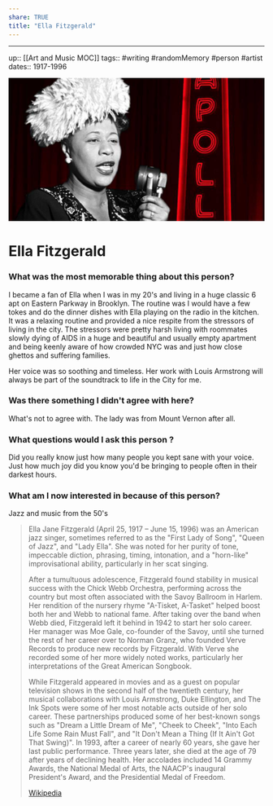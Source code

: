 ```yaml
---
share: TRUE
title: "Ella Fitzgerald"
---
```

---
up:: [[Art and Music MOC]]
tags::  #writing #randomMemory #person #artist 
dates:: 1917-1996 

![ella](ella-web-image.jpg)
# Ella Fitzgerald

### What was the most memorable thing about this person?
I became a fan of Ella when I was in my 20's and living in a huge classic 6 apt on Eastern Parkway in Brooklyn.  The routine was I would have a few tokes and do the dinner dishes with Ella playing on the radio in the kitchen.  It was a relaxing routine and provided a nice respite from the stressors of living in the city.  The stressors were pretty harsh living with roommates slowly dying of AIDS in a huge and beautiful and usually empty apartment and being keenly aware of how crowded NYC was and just how close ghettos and suffering families.  

Her voice was so soothing and timeless.  Her work with Louis Armstrong will always be part of the soundtrack to life in the City for me.

### Was there something I didn't agree with here?
What's not to agree with. The lady was from Mount Vernon after all.

### What questions would I ask this person ?
Did you really know just how many people you kept sane with your voice.  Just how much joy did you know you'd be bringing to people often in their darkest hours.

### What am I now interested in because of this person?
Jazz and music from the 50's


> Ella Jane Fitzgerald (April 25, 1917 – June 15, 1996) was an American jazz singer, sometimes referred to as the "First Lady of Song", "Queen of Jazz", and "Lady Ella". She was noted for her purity of tone, impeccable diction, phrasing, timing, intonation, and a "horn-like" improvisational ability, particularly in her scat singing.
>
> After a tumultuous adolescence, Fitzgerald found stability in musical success with the Chick Webb Orchestra, performing across the country but most often associated with the Savoy Ballroom in Harlem. Her rendition of the nursery rhyme "A-Tisket, A-Tasket" helped boost both her and Webb to national fame. After taking over the band when Webb died, Fitzgerald left it behind in 1942 to start her solo career. Her manager was Moe Gale, co-founder of the Savoy, until she turned the rest of her career over to Norman Granz, who founded Verve Records to produce new records by Fitzgerald. With Verve she recorded some of her more widely noted works, particularly her interpretations of the Great American Songbook.
>
> While Fitzgerald appeared in movies and as a guest on popular television shows in the second half of the twentieth century, her musical collaborations with Louis Armstrong, Duke Ellington, and The Ink Spots were some of her most notable acts outside of her solo career. These partnerships produced some of her best-known songs such as "Dream a Little Dream of Me", "Cheek to Cheek", "Into Each Life Some Rain Must Fall", and "It Don't Mean a Thing (If It Ain't Got That Swing)". In 1993, after a career of nearly 60 years, she gave her last public performance. Three years later, she died at the age of 79 after years of declining health. Her accolades included 14 Grammy Awards, the National Medal of Arts, the NAACP's inaugural President's Award, and the Presidential Medal of Freedom.
>
> [Wikipedia](https://en.wikipedia.org/wiki/Ella%20Fitzgerald)
